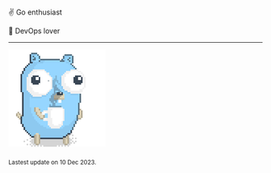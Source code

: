:v: Go enthusiast

:muscle: DevOps lover

---

![Image alt text](/images/gopher_with_coffee.gif)


<sub>Lastest update on 10 Dec 2023.</sub>
